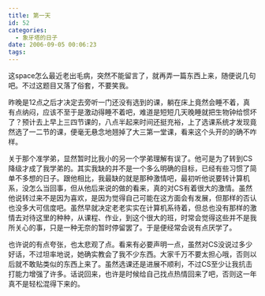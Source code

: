 ```yaml
---
title: 第一天
id: 52
categories:
  - 象牙塔的日子
date: 2006-09-05 00:06:23
tags:
---
```


这space怎么最近老出毛病，突然不能留言了，就再弄一篇东西上来，随便说几句吧。不过这题目又落了俗套，不要笑我。

昨晚是12点之后才决定去旁听一门还没有选到的课，躺在床上竟然会睡不着，真有点纳闷，应该不至于是激动得睡不着吧，难道是短短几天晚睡就把生物钟给惯坏了？预计去上早上三四节课的，八点半起来时间还挺充裕，上了选课系统才发现竟然选了一二节的课，便毫无悬念地翘掉了大三第一堂课，看来这个头开的的确不咋样。

关于那个准学弟，显然暂时比我小的另一个学弟理解有误了。他可是为了转到CS降级才成了我学弟的。其实我缺的并不是一个多么明确的目标，已经有些习惯了简单不多想的日子。跟他相比，我最缺的就是那种激情吧，最初听他说要转计算机系，没怎么当回事，但从他后来说的做的看来，真的对CS有着很大的激情。虽然他说转过来不是因为喜欢，是因为觉得自己可能在这方面会有发展，但那样的否认也没多大可信度吧。虽然早就决定老老实实在计算机系待着，但总也没有那样的激情去对待这里的种种，从课程、作业，到这个很大的班，时常会觉得这些并不是我所关心的事，只是一种无奈的暂时停留罢了。于是便经常会说有点厌学了。

也许说的有点夸张，也太悲观了点。看来有必要声明一点，虽然对CS没说过多少好话，不过坦率地说，她确实教会了我不少东西。大家千万不要太担心哦，否则以后就不敢贴类似的东西上来了。虽然选课还是进展不顺利，不过CS至少让我抗击打能力增强了许多。话说回来，也许是时候给自己找点热情回来了吧，否则这一年真不是轻松混得下来的。

